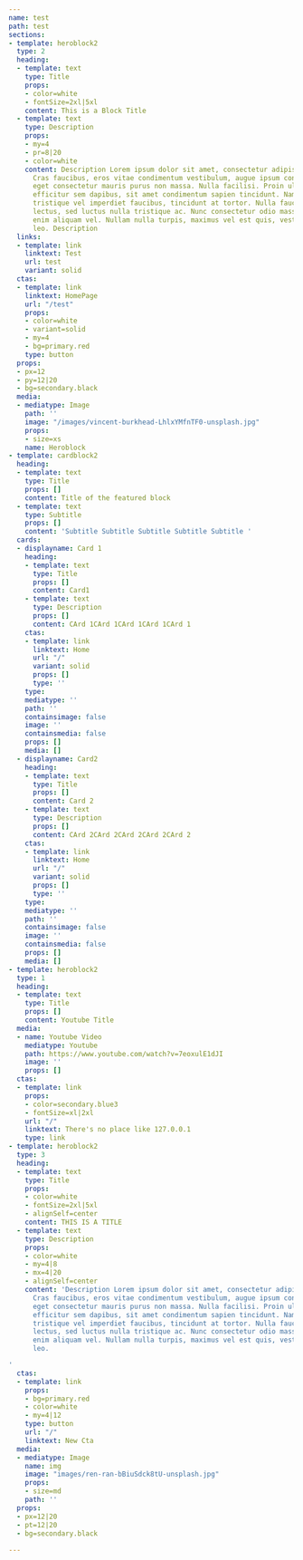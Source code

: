 ```yaml
---
name: test
path: test
sections:
- template: heroblock2
  type: 2
  heading:
  - template: text
    type: Title
    props:
    - color=white
    - fontSize=2xl|5xl
    content: This is a Block Title
  - template: text
    type: Description
    props:
    - my=4
    - pr=8|20
    - color=white
    content: Description Lorem ipsum dolor sit amet, consectetur adipiscing elit.
      Cras faucibus, eros vitae condimentum vestibulum, augue ipsum congue augue,
      eget consectetur mauris purus non massa. Nulla facilisi. Proin ullamcorper libero
      efficitur sem dapibus, sit amet condimentum sapien tincidunt. Nam felis sem,
      tristique vel imperdiet faucibus, tincidunt at tortor. Nulla faucibus tincidunt
      lectus, sed luctus nulla tristique ac. Nunc consectetur odio massa, eu molestie
      enim aliquam vel. Nullam nulla turpis, maximus vel est quis, vestibulum dictum
      leo. Description
  links:
  - template: link
    linktext: Test
    url: test
    variant: solid
  ctas:
  - template: link
    linktext: HomePage
    url: "/test"
    props:
    - color=white
    - variant=solid
    - my=4
    - bg=primary.red
    type: button
  props:
  - px=12
  - py=12|20
  - bg=secondary.black
  media:
  - mediatype: Image
    path: ''
    image: "/images/vincent-burkhead-LhlxYMfnTF0-unsplash.jpg"
    props:
    - size=xs
    name: Heroblock
- template: cardblock2
  heading:
  - template: text
    type: Title
    props: []
    content: Title of the featured block
  - template: text
    type: Subtitle
    props: []
    content: 'Subtitle Subtitle Subtitle Subtitle Subtitle '
  cards:
  - displayname: Card 1
    heading:
    - template: text
      type: Title
      props: []
      content: Card1
    - template: text
      type: Description
      props: []
      content: CArd 1CArd 1CArd 1CArd 1CArd 1
    ctas:
    - template: link
      linktext: Home
      url: "/"
      variant: solid
      props: []
      type: ''
    type: 
    mediatype: ''
    path: ''
    containsimage: false
    image: ''
    containsmedia: false
    props: []
    media: []
  - displayname: Card2
    heading:
    - template: text
      type: Title
      props: []
      content: Card 2
    - template: text
      type: Description
      props: []
      content: CArd 2CArd 2CArd 2CArd 2CArd 2
    ctas:
    - template: link
      linktext: Home
      url: "/"
      variant: solid
      props: []
      type: ''
    type: 
    mediatype: ''
    path: ''
    containsimage: false
    image: ''
    containsmedia: false
    props: []
    media: []
- template: heroblock2
  type: 1
  heading:
  - template: text
    type: Title
    props: []
    content: Youtube Title
  media:
  - name: Youtube Video
    mediatype: Youtube
    path: https://www.youtube.com/watch?v=7eoxulE1dJI
    image: ''
    props: []
  ctas:
  - template: link
    props:
    - color=secondary.blue3
    - fontSize=xl|2xl
    url: "/"
    linktext: There's no place like 127.0.0.1
    type: link
- template: heroblock2
  type: 3
  heading:
  - template: text
    type: Title
    props:
    - color=white
    - fontSize=2xl|5xl
    - alignSelf=center
    content: THIS IS A TITLE
  - template: text
    type: Description
    props:
    - color=white
    - my=4|8
    - mx=4|20
    - alignSelf=center
    content: 'Description Lorem ipsum dolor sit amet, consectetur adipiscing elit.
      Cras faucibus, eros vitae condimentum vestibulum, augue ipsum congue augue,
      eget consectetur mauris purus non massa. Nulla facilisi. Proin ullamcorper libero
      efficitur sem dapibus, sit amet condimentum sapien tincidunt. Nam felis sem,
      tristique vel imperdiet faucibus, tincidunt at tortor. Nulla faucibus tincidunt
      lectus, sed luctus nulla tristique ac. Nunc consectetur odio massa, eu molestie
      enim aliquam vel. Nullam nulla turpis, maximus vel est quis, vestibulum dictum
      leo.

'
  ctas:
  - template: link
    props:
    - bg=primary.red
    - color=white
    - my=4|12
    type: button
    url: "/"
    linktext: New Cta
  media:
  - mediatype: Image
    name: img
    image: "images/ren-ran-bBiuSdck8tU-unsplash.jpg"
    props:
    - size=md
    path: ''
  props:
  - px=12|20
  - pt=12|20
  - bg=secondary.black
 
---
```


